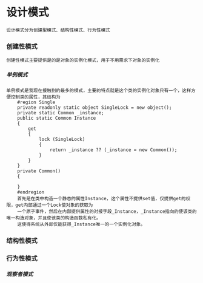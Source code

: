 # 设计模式
    设计模式分为创建型模式、结构性模式、行为性模式
### 创建性模式
    创建性模式主要提供是的是对象的实例化模式，用于不用需求下对象的实例化
#####  单例模式
    单例模式是我现在接触到的最多的模式，主要的特点就是这个类的实例化对象只有一个，这样方便控制类的属性，其结构为        
        #region Single
        private readonly static object SingleLock = new object();
        private static Common _instance;
        public static Common Instance
        {
            get
            {
                lock (SingleLock)
                {
                    return _instance ?? (_instance = new Common());
                }
            }
        }
        private Common()
        {

        }
        #endregion
        首先是在类中构造一个静态的属性Instance，这个属性不提供set值，仅提供get的权限，get内部通过一个Lock使对象的获取为
        一个原子事件，然后在内部提供属性的对接字段_Instance，_Instance指向的使该类的唯一构造对象，并且使该类的构造函数私有化。
        这使得系统从外部仅能获得_Instance唯一的一个实例化对象。

### 结构性模式      
### 行为性模式
##### 观察者模式
    